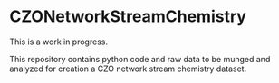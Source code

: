 # CZONetworkStreamChemistry
This is a work in progress.

This repository contains python code and raw data to be munged and analyzed for creation a CZO network stream chemistry dataset.
